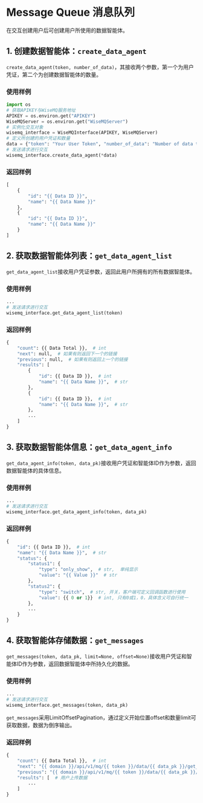 Message Queue 消息队列
=============
在交互创建用户后可创建用户所使用的数据智能体。

## 1. 创建数据智能体：`create_data_agent`
`create_data_agent(token, number_of_data)`，其接收两个参数，第一个为用户凭证，第二个为创建数据智能体的数量。

### 使用样例
```python
import os
# 获取APIKEY与WiseMQ服务地址
APIKEY = os.environ.get("APIKEY")
WiseMQServer = os.environ.get("WiseMQServer")
# 实例化交互对象
wisemq_interface = WiseMQInterface(APIKEY, WiseMQServer)
# 定义所创建的用户凭证和数量
data = {"token": "Your User Token", "number_of_data": "Number of data that supposed to generate"}
# 发送请求进行交互
wisemq_interface.create_data_agent(*data)
```

### 返回样例
```python
[
    {
        "id": "{{ Data ID }}",
        "name": "{{ Data Name }}"
    },
    {
        "id": "{{ Data ID }}",
        "name": "{{ Data Name }}"
    }
]
```

## 2. 获取数据智能体列表：`get_data_agent_list`
`get_data_agent_list`接收用户凭证参数，返回此用户所拥有的所有数据智能体。

### 使用样例
```python
...
# 发送请求进行交互
wisemq_interface.get_data_agent_list(token)
```

### 返回样例
```python
{
    "count": {{ Data Total }},  # int
    "next": null,  # 如果有则返回下一个的链接
    "previous": null,  # 如果有则返回上一个的链接
    "results": [
        {
            "id": {{ Data ID }},  # int
            "name": "{{ Data Name }}",  # str
        },
        {
            "id": {{ Data ID }},  # int
            "name": "{{ Data Name }}",  # str
        },
        ...
    ]
}
```

## 3. 获取数据智能体信息：`get_data_agent_info`
`get_data_agent_info(token, data_pk)`接收用户凭证和智能体ID作为参数，返回数据智能体的具体信息。

### 使用样例
```python
...
# 发送请求进行交互
wisemq_interface.get_data_agent_info(token, data_pk)
```

### 返回样例
```python
{
    "id": {{ Data ID }},  # int
    "name": "{{ Data Name }}",  # str
    "status": {
        "status1": {
            "type": "only_show",  # str,  单纯显示
            "value": "{{ Value }}"  # str
        },
        "status2": {
            "type": "switch",  # str, 开关，客户端可定义回调函数进行使用
            "value": {{ 0 or 1}}  # int, 只有0或1，0，具体含义可自行统一
        },
        ...
    }
}
```

## 4. 获取智能体存储数据：`get_messages`
`get_messages(token, data_pk, limit=None, offset=None)`接收用户凭证和智能体ID作为参数，返回数据智能体中所持久化的数据。

### 使用样例
```python
...
# 发送请求进行交互
wisemq_interface.get_messages(token, data_pk)
```
`get_messages`采用LimitOffsetPagination，通过定义开始位置offset和数量limit可获取数据，数据为倒序输出。

### 返回样例
```python
{
    "count": {{ Data Total }},  # int
    "next": "{{ domain }}/api/v1/mq/{{ token }}/data/{{ data_pk }}/get_messages?limit={{ limit }}&offset={{ offset }}",  # 下一页的地址
    "previous": "{{ domain }}/api/v1/mq/{{ token }}/data/{{ data_pk }}/get_messages?limit={{ limit }}",  # 上一页的地址
    "results": [  # 用户上传数据
        ...
    ]
}
```
